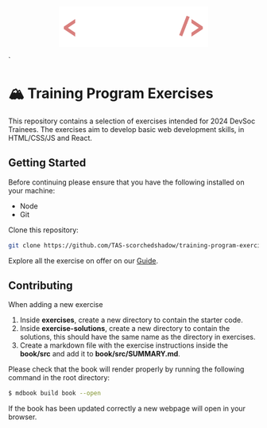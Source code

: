 <p align="center" style="padding: 0">
  <picture>
    <source media="(prefers-color-scheme: light)" srcset="./img/fullTransparent.svg">
    <img width='300' alt="DevSoc Logo" src="./img/fullInvertTransparent.svg">
  </picture>
</p>`

# 🏔️ Training Program Exercises

This repository contains a selection of exercises intended for 2024 DevSoc Trainees. The exercises aim to develop basic web development skills, in HTML/CSS/JS and React.

## Getting Started

Before continuing please ensure that you have the following installed on your machine:

- Node
- Git

Clone this repository:

```sh
git clone https://github.com/TAS-scorchedshadow/training-program-exercises.git
```

Explore all the exercise on offer on our [Guide](https://tas-scorchedshadow.github.io/training-program-exercises/book).

## Contributing

When adding a new exercise

1. Inside **exercises**, create a new directory to contain the starter code.
2. Inside **exercise-solutions**, create a new directory to contain the solutions, this should have the same name as the directory in exercises.
3. Create a markdown file with the exercise instructions inside the **book/src** and add it to **book/src/SUMMARY.md**.

Please check that the book will render properly by running the following command in the root directory:

```sh
$ mdbook build book --open
```

If the book has been updated correctly a new webpage will open in your browser.
